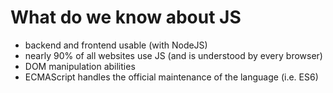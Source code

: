 # What do we know about JS

- backend and frontend usable (with NodeJS)
- nearly 90% of all websites use JS (and is understood by every browser)
- DOM manipulation abilities
- ECMAScript handles the official maintenance of the language (i.e. ES6)